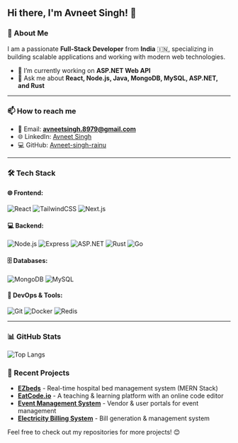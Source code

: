 ## Hi there, I'm Avneet Singh! 👋

### 🚀 About Me
I am a passionate **Full-Stack Developer** from **India** 🇮🇳, specializing in building scalable applications and working with modern web technologies.

- 🔭 I’m currently working on **ASP.NET Web API**
- 💬 Ask me about **React, Node.js, Java, MongoDB, MySQL, ASP.NET, and Rust**

---

### 📫 How to reach me
- 📧 Email: **avneetsingh.8979@gmail.com**
- 🌐 LinkedIn: [Avneet Singh](https://www.linkedin.com/in/avneetsingh5576)
- 💻 GitHub: [Avneet-singh-rainu](https://github.com/Avneet-singh-rainu)

---

### 🛠️ Tech Stack
#### 🌐 Frontend:
![React](https://img.shields.io/badge/React-20232A?style=for-the-badge&logo=react&logoColor=61DAFB)
![TailwindCSS](https://img.shields.io/badge/TailwindCSS-38B2AC?style=for-the-badge&logo=tailwind-css&logoColor=white)
![Next.js](https://img.shields.io/badge/Next.js-000000?style=for-the-badge&logo=next.js&logoColor=white)

#### 💻 Backend:
![Node.js](https://img.shields.io/badge/Node.js-43853D?style=for-the-badge&logo=node.js&logoColor=white)
![Express](https://img.shields.io/badge/Express.js-000000?style=for-the-badge&logo=express&logoColor=white)
![ASP.NET](https://img.shields.io/badge/ASP.NET-5C2D91?style=for-the-badge&logo=dotnet&logoColor=white)
![Rust](https://img.shields.io/badge/Rust-000000?style=for-the-badge&logo=rust&logoColor=white)
![Go](https://img.shields.io/badge/Go-00ADD8?style=for-the-badge&logo=go&logoColor=white)



#### 🗄️ Databases:
![MongoDB](https://img.shields.io/badge/MongoDB-4EA94B?style=for-the-badge&logo=mongodb&logoColor=white)
![MySQL](https://img.shields.io/badge/MySQL-4479A1?style=for-the-badge&logo=mysql&logoColor=white)

#### 🔧 DevOps & Tools:
![Git](https://img.shields.io/badge/Git-F05032?style=for-the-badge&logo=git&logoColor=white)
![Docker](https://img.shields.io/badge/Docker-2496ED?style=for-the-badge&logo=docker&logoColor=white)
![Redis](https://img.shields.io/badge/Redis-DC382D?style=for-the-badge&logo=redis&logoColor=white)

---

### 📊 GitHub Stats
![Top Langs](https://github-readme-stats.vercel.app/api/top-langs/?username=Avneet-singh-rainu&layout=compact&theme=radical)


### 🚀 Recent Projects
- **[EZbeds](https://github.com/Avneet-singh-rainu/EZbeds)** - Real-time hospital bed management system (MERN Stack)
- **[EatCode.io](https://github.com/Avneet-singh-rainu/EatCode.io)** - A teaching & learning platform with an online code editor
- **[Event Management System](https://github.com/Avneet-singh-rainu/Event-Management-System)** - Vendor & user portals for event management
- **[Electricity Billing System](https://github.com/Avneet-singh-rainu/Electricity-Billing-System)** - Bill generation & management system

Feel free to check out my repositories for more projects! 😊

